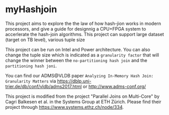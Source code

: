 # myHashjoin

This project aims to explore the the law of how hash-jion works in modern processors, and give a guide for designnig a CPU+FPGA system to accerlerate the hash-join algorithms. This project can support large dataset (target on TB level), various tuple size

This project can be run on Intel and Power architecture. You can also change the tuple size which is indicated as a `granularity factor` that will change the winner between the `no-partitioning hash join` and the `partitioning hash joni`.

You can find our ADMS@VLDB paper `Analyzing In-Memory Hash Join: Granularity Matters` via https://dblp.uni-trier.de/db/conf/vldb/adms2017.html or http://www.adms-conf.org/

This project is modified from the project "Parallel Joins on Multi-Core" by Cagri Balkesen et al. in the Systems Group at ETH Zürich. Please find their project through https://www.systems.ethz.ch/node/334.
